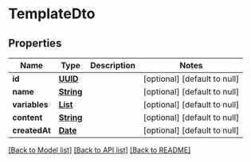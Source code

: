 # TemplateDto
## Properties

Name | Type | Description | Notes
------------ | ------------- | ------------- | -------------
**id** | [**UUID**](UUID) |  | [optional] [default to null]
**name** | [**String**](string) |  | [optional] [default to null]
**variables** | [**List**](TemplateVariable) |  | [optional] [default to null]
**content** | [**String**](string) |  | [optional] [default to null]
**createdAt** | [**Date**](DateTime) |  | [optional] [default to null]

[[Back to Model list]](../README#documentation-for-models) [[Back to API list]](../README#documentation-for-api-endpoints) [[Back to README]](../README)

